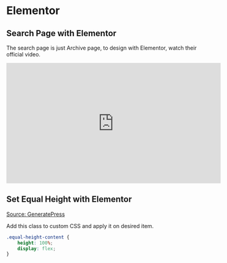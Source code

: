 # Elementor

## Search Page with Elementor

The search page is just Archive page, to design with Elementor, watch their official video.

<iframe width="560" height="315" src="https://www.youtube.com/embed/3yj3CN4ogPU" frameborder="0" allow="accelerometer; autoplay; encrypted-media; gyroscope; picture-in-picture" allowfullscreen></iframe>

## Set Equal Height with Elementor

[Source: GeneratePress](https://generatepress.com/forums/topic/elementor-column-equal-height/)

Add this class to custom CSS and apply it on desired item.

```css
.equal-height-content {
    height: 100%;
    display: flex;
}
```
